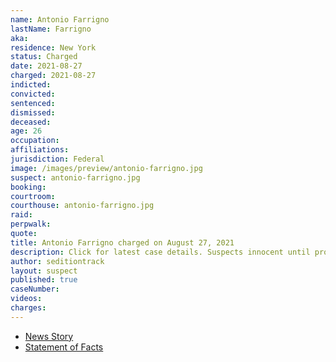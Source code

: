 ```yaml
---
name: Antonio Farrigno
lastName: Farrigno
aka:
residence: New York
status: Charged
date: 2021-08-27
charged: 2021-08-27
indicted:
convicted:
sentenced:
dismissed:
deceased:
age: 26
occupation:
affiliations:
jurisdiction: Federal
image: /images/preview/antonio-farrigno.jpg
suspect: antonio-farrigno.jpg
booking:
courtroom:
courthouse: antonio-farrigno.jpg
raid:
perpwalk:
quote:
title: Antonio Farrigno charged on August 27, 2021
description: Click for latest case details. Suspects innocent until proven guilty.
author: seditiontrack
layout: suspect
published: true
caseNumber:
videos:
charges:
---
```

- [News Story](https://www.dailymail.co.uk/news/article-9945027/Two-Brooklyn-men-arrested-January-6-Capitol-riot-appeared-livestream-video.html)
- [Statement of Facts](https://storage.courtlistener.com/recap/gov.uscourts.dcd.235042/gov.uscourts.dcd.235042.1.1.pdf)
